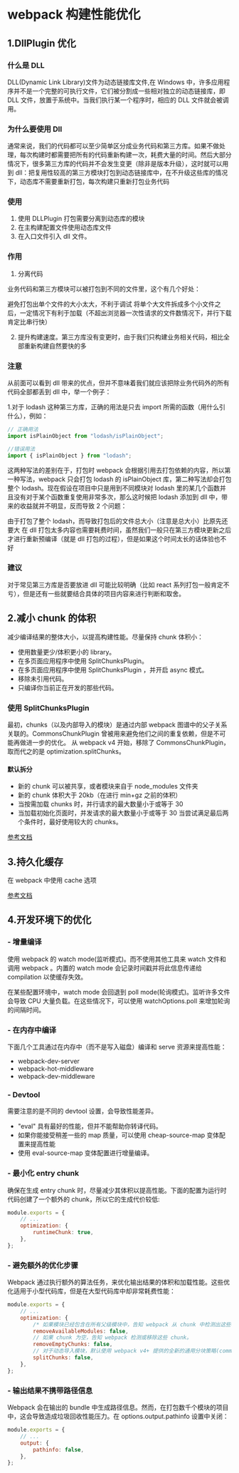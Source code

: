 # webpack 构建性能优化

## 1.DllPlugin 优化

### 什么是 DLL

DLL(Dynamic Link Library)文件为动态链接库文件,在 Windows 中，许多应用程序并不是一个完整的可执行文件，它们被分割成一些相对独立的动态链接库，即 DLL 文件，放置于系统中。当我们执行某一个程序时，相应的 DLL 文件就会被调用。

### 为什么要使用 Dll

通常来说，我们的代码都可以至少简单区分成业务代码和第三方库。如果不做处理，每次构建时都需要把所有的代码重新构建一次，耗费大量的时间。然后大部分情况下，很多第三方库的代码并不会发生变更（除非是版本升级），这时就可以用到 dll：把复用性较高的第三方模块打包到动态链接库中，在不升级这些库的情况下，动态库不需要重新打包，每次构建只重新打包业务代码

### 使用

1. 使用 DLLPlugin 打包需要分离到动态库的模块
2. 在主构建配置文件使用动态库文件
3. 在入口文件引入 dll 文件。

### 作用

1. 分离代码

业务代码和第三方模块可以被打包到不同的文件里，这个有几个好处：

避免打包出单个文件的大小太大，不利于调试
将单个大文件拆成多个小文件之后，一定情况下有利于加载（不超出浏览器一次性请求的文件数情况下，并行下载肯定比串行快）

2. 提升构建速度。第三方库没有变更时，由于我们只构建业务相关代码，相比全部重新构建自然要快的多

### 注意

从前面可以看到 dll 带来的优点，但并不意味着我们就应该把除业务代码外的所有代码全部都丢到 dll 中，举一个例子：

1.对于 lodash 这种第三方库，正确的用法是只去 import 所需的函数（用什么引什么），例如：

```js
// 正确用法
import isPlainObject from "lodash/isPlainObject";

//错误用法
import { isPlainObject } from "lodash";
```

这两种写法的差别在于，打包时 webpack 会根据引用去打包依赖的内容，所以第一种写法，webpack 只会打包 lodash 的 isPlainObject 库，第二种写法却会打包整个 lodash。现在假设在项目中只是用到不同模块对 lodash 里的某几个函数并且没有对于某个函数重复使用非常多次，那么这时候把 lodash 添加到 dll 中，带来的收益就并不明显，反而导致 2 个问题：

由于打包了整个 lodash，而导致打包后的文件总大小（注意是总大小）比原先还要大
在 dll 打包太多内容也需要耗费时间，虽然我们一般只在第三方模块更新之后才进行重新预编译（就是 dll 打包的过程），但是如果这个时间太长的话体验也不好

### 建议

对于常见第三方库是否要放进 dll 可能比较明确（比如 react 系列打包一般肯定不亏），但是还有一些就要结合具体的项目内容来进行判断和取舍。

## 2.减小 chunk 的体积

减少编译结果的整体大小，以提高构建性能。尽量保持 chunk 体积小：

-   使用数量更少/体积更小的 library。
-   在多页面应用程序中使用 SplitChunksPlugin。
-   在多页面应用程序中使用 SplitChunksPlugin ，并开启 async 模式。
-   移除未引用代码。
-   只编译你当前正在开发的那些代码。

### 使用 SplitChunksPlugin

最初，chunks（以及内部导入的模块）是通过内部 webpack 图谱中的父子关系关联的。CommonsChunkPlugin 曾被用来避免他们之间的重复依赖，但是不可能再做进一步的优化。
从 webpack v4 开始，移除了 CommonsChunkPlugin，取而代之的是 optimization.splitChunks。

#### 默认拆分

-   新的 chunk 可以被共享，或者模块来自于 node_modules 文件夹
-   新的 chunk 体积大于 20kb（在进行 min+gz 之前的体积）
-   当按需加载 chunks 时，并行请求的最大数量小于或等于 30
-   当加载初始化页面时，并发请求的最大数量小于或等于 30
    当尝试满足最后两个条件时，最好使用较大的 chunks。

[参考文档](https://webpack.docschina.org/plugins/split-chunks-plugin#root)

## 3.持久化缓存

在 webpack 中使用 cache 选项

[参考文档](https://webpack.docschina.org/configuration/cache)

## 4.开发环境下的优化

### - 增量编译

使用 webpack 的 watch mode(监听模式)。而不使用其他工具来 watch 文件和调用 webpack 。内置的 watch mode 会记录时间戳并将此信息传递给 compilation 以使缓存失效。

在某些配置环境中，watch mode 会回退到 poll mode(轮询模式)。监听许多文件会导致 CPU 大量负载。在这些情况下，可以使用 watchOptions.poll 来增加轮询的间隔时间。

### - 在内存中编译

下面几个工具通过在内存中（而不是写入磁盘）编译和 serve 资源来提高性能：

-   webpack-dev-server
-   webpack-hot-middleware
-   webpack-dev-middleware

### - Devtool

需要注意的是不同的 devtool 设置，会导致性能差异。

-   "eval" 具有最好的性能，但并不能帮助你转译代码。
-   如果你能接受稍差一些的 map 质量，可以使用 cheap-source-map 变体配置来提高性能
-   使用 eval-source-map 变体配置进行增量编译。

### - 最小化 entry chunk

确保在生成 entry chunk 时，尽量减少其体积以提高性能。下面的配置为运行时代码创建了一个额外的 chunk，所以它的生成代价较低:

```js
module.exports = {
    // ...
    optimization: {
        runtimeChunk: true,
    },
};
```

### - 避免额外的优化步骤

Webpack 通过执行额外的算法任务，来优化输出结果的体积和加载性能。这些优化适用于小型代码库，但是在大型代码库中却非常耗费性能：

```js
module.exports = {
    // ...
    optimization: {
        /* 如果模块已经包含在所有父级模块中，告知 webpack 从 chunk 中检测出这些模块，或移除这些模块。 */
        removeAvailableModules: false,
        // 如果 chunk 为空，告知 webpack 检测或移除这些 chunk。
        removeEmptyChunks: false,
        // 对于动态导入模块，默认使用 webpack v4+ 提供的全新的通用分块策略(common chunk strategy)。请在 SplitChunksPlugin 页面中查看配置其行为的可用选项。
        splitChunks: false,
    },
};
```

### - 输出结果不携带路径信息

Webpack 会在输出的 bundle 中生成路径信息。然而，在打包数千个模块的项目中，这会导致造成垃圾回收性能压力。在 options.output.pathinfo 设置中关闭：

```js
module.exports = {
    // ...
    output: {
        pathinfo: false,
    },
};
```
